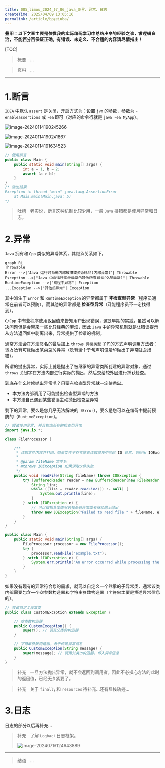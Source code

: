```yaml
---
title: 005_limou_2024_07_06_java_断言、异常、日志
createTime: 2025/04/09 13:05:16
permalink: /article/bpyeiuba/
---
```



**叠甲：以下文章主要是依靠我的实际编码学习中总结出来的经验之谈，求逻辑自洽，不能百分百保证正确，有错误、未定义、不合适的内容请尽情指出！**

[TOC]

>   概要：...

>   资料：...

---

# 1.断言

`IDEA` 中默认 `assert` 是关闭，开启方式为：设置 `jvm` 的参数，参数为 `-enableassertions` 或 `-ea` 即可（对应的命令行就是 `java -ea MyApp`）。

![image-20240114190245266](./assets/image-20240114190245266.png)

![image-20240114190241867](./assets/image-20240114190241867.png)

![image-20240114191634523](./assets/image-20240114191634523.png)

```java
// 使用断言
public class Main {
    public static void main(String[] args) {
        int a = 1, b = 2;
        assert (a > b);
    }
}
/* 输出结果
Exception in thread "main" java.lang.AssertionError
	at Main.main(Main.java: 5)
*/
```

>   吐槽：老实说，断言这种机制比较少用，一般 `Java` 排错都是使用异常和日志。

# 2.异常

`Java` 拥有和 `Cpp` 类似的异常体系，其继承关系如下。

```mermaid
graph RL
Throwable
Error -->|"Java 运行时系统内部故障或资源耗尽(内部异常)"| Throwable
Exception -->|"Java 中非运行系统异常的其他所有异常(外部异常)"| Throwable
RuntimeException -->|"编程中异常"| Exception
...Exception -->|"其他的异常"| Exception
```

其中派生于 `Error` 和 `RuntimeException` 的异常都属于 **非检查型异常**（程序员通常在前者可以预防），而其他的异常都是 **检查型异常**（可能程序员不一定找得到）。

`C/Cpp` 中有些程序使用返回值来告知用户出现错误，这是早期的实践，虽然可以解决问题但是会带来一些比较经典的麻烦，因此 `Java` 中的异常机制就是让错误提示从方法返回值中剥离出来，异常提供了检错的机制。

通常方法会在方法签名的最后加上 `throws 异常类型` 子句的方式声明调用方法者：该方法有可能抛出某类型的异常（没有这个子句声明但是却抛出了异常就会报错）。

所谓的抛出异常，实际上就是抛出了被继承的异常类所创建的异常对象，通过 `throws` 关键字在方法内部进行实际的抛出，然后交给较外层进行捕获检查。

到底在什么时候抛出异常呢？只要有检查型异常就一定做抛出。

-   本方法内部调用了可能抛出检查型异常的方法
-   本方法自己遇到某些错误主动抛出检查型异常

剩下的异常，要么是您几乎无法解决的（`Error`），要么是您可以在编码中提前预防的（`RuntimeException`）。

```java
// 尝试使用异常, 并且抛出所有的检查型异常
import java.io.*;

class FileProcessor {

    /**
     * 读取文件内容并打印，如果文件不存在或者读取过程中出现 IO 异常，则抛出 IOException。
     *
     * @param fileName 文件名
     * @throws IOException 如果读取文件失败
     */
    public void readFile(String fileName) throws IOException {
        try (BufferedReader reader = new BufferedReader(new FileReader(fileName))) {
            String line;
            while ((line = reader.readLine()) != null) {
                System.out.println(line);
            }
        } catch (IOException e) {
            // 可以根据具体情况选择处理异常或者继续向上抛出
            throw new IOException("Failed to read file " + fileName, e); // 这里把异常的原因也加上了再重新抛出去
        }
    }
}

public class Main {
    public static void main(String[] args) {
        FileProcessor processor = new FileProcessor();
        try {
            processor.readFile("example.txt");
        } catch (IOException e) {
            System.err.println("An error occurred while processing the file: " + e.getMessage());
        }
    }
}
```

如果没有现有的异常符合您的需求，就可以自定义一个继承的子异常类，通常该类内部需要包含一个空参数构造器和字符串参数构造器（字符串主要是描述异常信息的）。

```java
// 尝试自定义异常类
public class CustomException extends Exception {

    // 空参数构造器
    public CustomException() {
        super(); // 调用父类的构造器
    }

    // 字符串参数构造器，用于传递异常信息
    public CustomException(String message) {
        super(message); // 调用父类的构造器，传入异常信息
    }
}
```

>   补充：一旦方法抛出异常，就不会返回到调用者，因此不必操心方法的此时的返回值，已经无关紧要了。

>   补充：关于 `finally` 和 `resources` 待补充...还有堆栈轨迹...

# 3.日志

日志的部分以后再补充...

>   补充：了解 `Logback` 日志框架。
>
>   ![image-20240716124643889](./assets/image-20240716124643889.png)

---

>   结语：...
